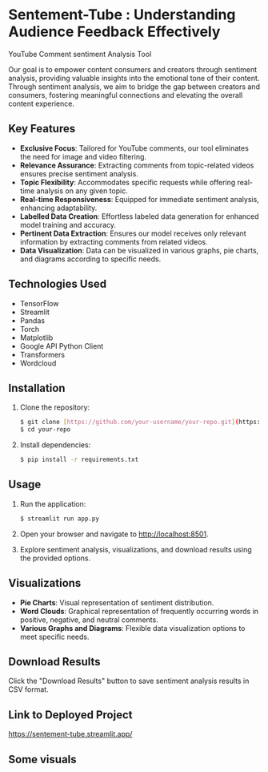 # Sentement-Tube : Understanding Audience Feedback Effectively

YouTube Comment sentiment Analysis Tool

Our goal is to empower content consumers and creators through sentiment analysis, providing valuable insights into the emotional tone of their content. Through sentiment analysis, we aim to bridge the gap between creators and consumers, fostering meaningful connections and elevating the overall content experience.

## Key Features

- **Exclusive Focus**: Tailored for YouTube comments, our tool eliminates the need for image and video filtering.
- **Relevance Assurance**: Extracting comments from topic-related videos ensures precise sentiment analysis.
- **Topic Flexibility**: Accommodates specific requests while offering real-time analysis on any given topic.
- **Real-time Responsiveness**: Equipped for immediate sentiment analysis, enhancing adaptability.
- **Labelled Data Creation**: Effortless labeled data generation for enhanced model training and accuracy.
- **Pertinent Data Extraction**: Ensures our model receives only relevant information by extracting comments from related videos.
- **Data Visualization**: Data can be visualized in various graphs, pie charts, and diagrams according to specific needs.

## Technologies Used

- TensorFlow
- Streamlit
- Pandas
- Torch
- Matplotlib
- Google API Python Client
- Transformers
- Wordcloud

## Installation

1. Clone the repository:

    ```bash
    $ git clone [https://github.com/your-username/your-repo.git](https://github.com/decodingafterlife/Youtube-Sentiment-Analysis.git)
    $ cd your-repo
    ```

2. Install dependencies:

    ```bash
    $ pip install -r requirements.txt
    ```

## Usage

1. Run the application:

    ```bash
    $ streamlit run app.py
    ```

2. Open your browser and navigate to [http://localhost:8501](http://localhost:8501).

3. Explore sentiment analysis, visualizations, and download results using the provided options.

## Visualizations

- **Pie Charts**: Visual representation of sentiment distribution.
- **Word Clouds**: Graphical representation of frequently occurring words in positive, negative, and neutral comments.
- **Various Graphs and Diagrams**: Flexible data visualization options to meet specific needs.

## Download Results

Click the "Download Results" button to save sentiment analysis results in CSV format.

## Link to Deployed Project 
https://sentement-tube.streamlit.app/

## Some visuals


